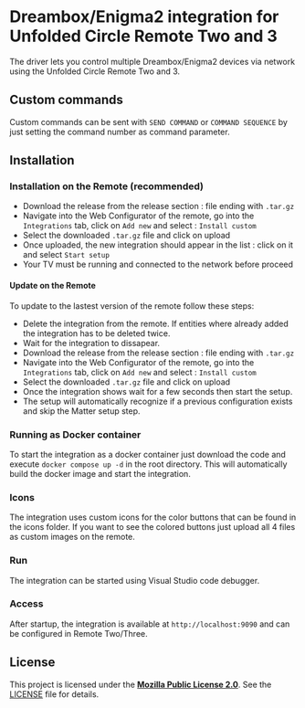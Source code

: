 # Dreambox/Enigma2 integration for Unfolded Circle Remote Two and 3

The driver lets you control multiple Dreambox/Enigma2 devices via network using the Unfolded Circle Remote Two and 3.

## Custom commands

Custom commands can be sent with `SEND COMMAND` or `COMMAND SEQUENCE` by just setting the command number as command parameter.

## Installation

### Installation on the Remote (recommended)

- Download the release from the release section : file ending with `.tar.gz`
- Navigate into the Web Configurator of the remote, go into the `Integrations` tab, click on `Add new` and select : `Install custom`
- Select the downloaded `.tar.gz` file and click on upload
- Once uploaded, the new integration should appear in the list : click on it and select `Start setup`
- Your TV must be running and connected to the network before proceed

#### Update on the Remote

To update to the lastest version of the remote follow these steps:

- Delete the integration from the remote. If entities where already added the integration has to be deleted twice.
- Wait for the integration to dissapear.
- Download the release from the release section : file ending with `.tar.gz`
- Navigate into the Web Configurator of the remote, go into the `Integrations` tab, click on `Add new` and select : `Install custom`
- Select the downloaded `.tar.gz` file and click on upload
- Once the integration shows wait for a few seconds then start the setup.
- The setup will automatically recognize if a previous configuration exists and skip the Matter setup step.

### Running as Docker container

To start the integration as a docker container just download the code and execute `docker compose up -d` in the root directory. This will automatically build the docker image and start the integration.

### Icons

The integration uses custom icons for the color buttons that can be found in the icons folder. If you want to see the colored buttons just upload all 4 files as custom images on the remote.

### Run

The integration can be started using Visual Studio code debugger.

### Access

After startup, the integration is available at `http://localhost:9090` and can be configured in Remote Two/Three.

## License

This project is licensed under the [**Mozilla Public License 2.0**](https://choosealicense.com/licenses/mpl-2.0/).
See the [LICENSE](LICENSE) file for details.
